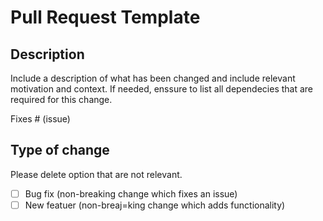 #  Pull Request Template

## Description

Include a description of what has been changed and include relevant motivation and context.
If needed, enssure to list all dependecies that are required for this change.

Fixes # (issue)

## Type of change

Please delete option that are not relevant.

- [ ] Bug fix (non-breaking change which fixes an issue)
- [ ] New featuer (non-breaj=king change which adds functionality)
